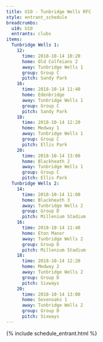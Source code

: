 ```yaml
---
title: U10 - Tunbridge Wells RFC
style: entrant_schedule
breadcrumbs:
  u10: U10
  entrants: clubs
items:
  Tunbridge Wells 1:
    12:
      time: 2018-10-14 10:20
      home: Old Colfeians 2
      away: Tunbridge Wells 1
      group: Group C
      pitch: Sandy Park
    16:
      time: 2018-10-14 11:40
      home: Edenbridge
      away: Tunbridge Wells 1
      group: Group C
      pitch: Sandy Park
    18:
      time: 2018-10-14 12:20
      home: Medway 1
      away: Tunbridge Wells 1
      group: Group C
      pitch: Ellis Park
    20:
      time: 2018-10-14 13:00
      home: Blackheath 2
      away: Tunbridge Wells 1
      group: Group C
      pitch: Ellis Park
  Tunbridge Wells 2:
    14:
      time: 2018-10-14 11:00
      home: Blackheath 3
      away: Tunbridge Wells 2
      group: Group D
      pitch: Millenium Stadium
    16:
      time: 2018-10-14 11:40
      home: Eton Manor
      away: Tunbridge Wells 2
      group: Group D
      pitch: Millenium Stadium
    18:
      time: 2018-10-14 12:20
      home: Medway 2
      away: Tunbridge Wells 2
      group: Group D
      pitch: Sixways
    20:
      time: 2018-10-14 13:00
      home: Sevenoaks 1
      away: Tunbridge Wells 2
      group: Group D
      pitch: Sixways
---
```


{% include schedule_entrant.html %}
